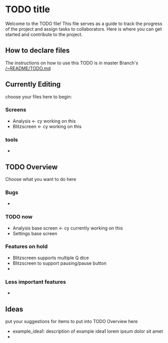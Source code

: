 # TODO title
Welcome to the TODO file! This file serves as a guide to track the progress of the project and assign tasks to collaborators.
Here is where you can get started and contribute to the project.

## How to declare files
The instructions on how to use this TODO is in master Branch's [/~README/TODO.md](https://github.com/brofegroy/WordBlitz/blob/master/~README/TODO.md)

## Currently Editing
choose your files here to begin:
### Screens
- Analysis <- cy working on this
- Blitzscreen <- cy working on this
### tools
- 



## TODO Overview
Choose what you want to do here

### Bugs
-

### TODO now
- Analysis base screen <- cy currently working on this
- Settings base screen

### Features on hold 
- Blitzscreen supports multiple Q dice
- Blitzscreen to support pausing/pause button
- 

### Less important features
- 



## Ideas
put your suggestions for items to put into TODO Overview here

- example_idea1: description of example idea1 lorem ipsum dolor sit amet
-

